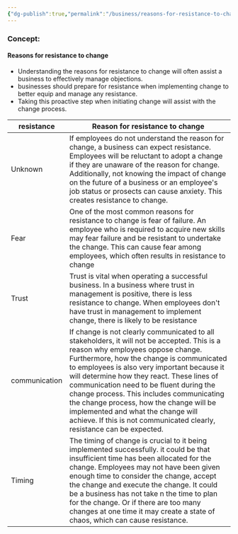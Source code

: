 ```yaml
---
{"dg-publish":true,"permalink":"/business/reasons-for-resistance-to-change/"}
---
```


### Concept:
#### Reasons for resistance to change
- Understanding the reasons for resistance to change will often assist a business to effectively manage objections.
- businesses should prepare for resistance when implementing change to better equip and manage any resistance. 
- Taking this proactive step when initiating change will assist with the change process.

| resistance    | Reason for resistance to change                                                                                                                                                                                                                                                                                                                                                                                                                                                                                             |
| ------------- | --------------------------------------------------------------------------------------------------------------------------------------------------------------------------------------------------------------------------------------------------------------------------------------------------------------------------------------------------------------------------------------------------------------------------------------------------------------------------------------------------------------------------- |
| Unknown       | If employees do not understand the reason for change, a business can expect resistance. Employees will be reluctant to adopt a change if they are unaware of the reason for change. Additionally, not knowing the impact of change on the future of a business or an employee's job status or prosects can cause anxiety. This creates resistance to change.                                                                                                                                                                |
| Fear          | One of the most common reasons for resistance to change is fear of failure. An employee who is required to acquire new skills may fear failure and be resistant to undertake the change. This can cause fear among employees, which often results in resistance to change                                                                                                                                                                                                                                                   |
| Trust         | Trust is vital when operating a successful business. In a business where trust in management is positive, there is less resistance to change. When employees don't have trust in management to implement change, there is likely to be resistance                                                                                                                                                                                                                                                                           |
| communication | If change is not clearly communicated to all stakeholders, it will not be accepted. This is a reason why employees oppose change. Furthermore, how the change is communicated to employees is also very important because it will determine how they react. These lines of communication need to be fluent during the change process. This includes communicating the change process, how the change will be implemented and what the change will achieve. If this is not communicated clearly, resistance can be expected. |
| Timing        | The timing of change is crucial to it being implemented successfully. it could be that insufficient time has been allocated for the change. Employees may not have been given enough time to consider the change, accept the change and execute the change. It could be a business has not take n the time to plan for the change. Or if there are too many changes  at one time it may create a state of chaos, which can cause resistance.                                                                                |
